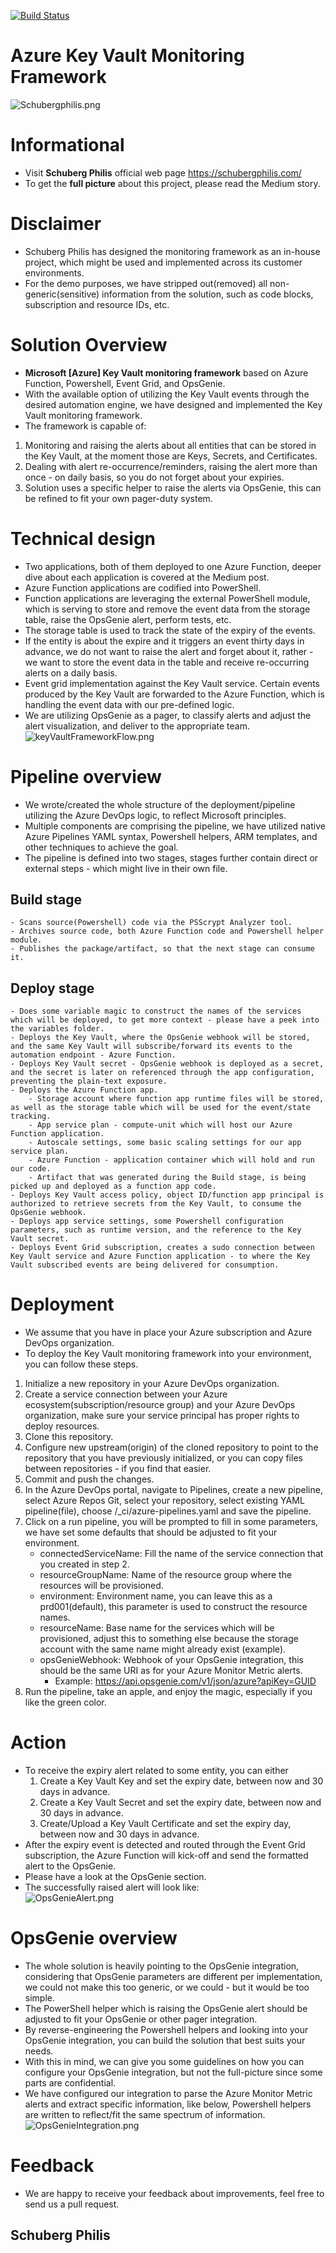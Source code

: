 [![Build Status](https://dev.azure.com/schubergphilis/SBP%20Azure%20Circle/_apis/build/status/%5BMEDIUM%5D%20-%20Do%20not%20run%20or%20change%20-%20keyVault-monitoring-framework?branchName=master)](https://dev.azure.com/schubergphilis/SBP%20Azure%20Circle/_build/latest?definitionId=151&branchName=master)  
# Azure Key Vault Monitoring Framework  
![Schubergphilis.png](icon/schubergphilis.png)  

# Informational
- Visit **Schuberg Philis** official web page https://schubergphilis.com/
- To get the **full picture** about this project, please read the Medium story.

# Disclaimer
- Schuberg Philis has designed the monitoring framework as an in-house project, which might be used and implemented across its customer environments.
- For the demo purposes, we have stripped out(removed) all non-generic(sensitive) information from the solution, such as code blocks, subscription and resource IDs, etc.

# Solution Overview
- **Microsoft [Azure] Key Vault monitoring framework** based on Azure Function, Powershell, Event Grid, and OpsGenie.
- With the available option of utilizing the Key Vault events through the desired automation engine, we have designed and implemented the Key Vault monitoring framework.
- The framework is capable of:
1. Monitoring and raising the alerts about all entities that can be stored in the Key Vault, at the moment those are Keys, Secrets, and Certificates.
2. Dealing with alert re-occurrence/reminders, raising the alert more than once - on daily basis, so you do not forget about your expiries.
3. Solution uses a specific helper to raise the alerts via OpsGenie, this can be refined to fit your own pager-duty system.

# Technical design
- Two applications, both of them deployed to one Azure Function, deeper dive about each application is covered at the Medium post.  
- Azure Function applications are codified into PowerShell.
- Function applications are leveraging the external PowerShell module, which is serving to store and remove the event data from the storage table, raise the OpsGenie alert, perform tests, etc.
- The storage table is used to track the state of the expiry of the events.
- If the entity is about the expire and it triggers an event thirty days in advance, we do not want to raise the alert and forget about it, rather - we want to store the event data in the table and receive re-occurring alerts on a daily basis.
- Event grid implementation against the Key Vault service. Certain events produced by the Key Vault are forwarded to the Azure Function, which is handling the event data with our pre-defined logic.
- We are utilizing OpsGenie as a pager, to classify alerts and adjust the alert visualization, and deliver to the appropriate team.
![keyVaultFrameworkFlow.png](icon/keyVaultFrameworkFlow.png)

# Pipeline overview
- We wrote/created the whole structure of the deployment/pipeline utilizing the Azure DevOps logic, to reflect Microsoft principles.  
- Multiple components are comprising the pipeline, we have utilized native Azure Pipelines YAML syntax, Powershell helpers, ARM templates, and other techniques to achieve the goal.  
- The pipeline is defined into two stages, stages further contain direct or external steps - which might live in their own file.  

## Build stage
    - Scans source(Powershell) code via the PSScrypt Analyzer tool.  
    - Archives source code, both Azure Function code and Powershell helper module.  
    - Publishes the package/artifact, so that the next stage can consume it.  

## Deploy stage
    - Does some variable magic to construct the names of the services which will be deployed, to get more context - please have a peek into the variables folder.  
    - Deploys the Key Vault, where the OpsGenie webhook will be stored, and the same Key Vault will subscribe/forward its events to the automation endpoint - Azure Function.  
    - Deploys Key Vault secret - OpsGenie webhook is deployed as a secret, and the secret is later on referenced through the app configuration, preventing the plain-text exposure.  
    - Deploys the Azure Function app.
        - Storage account where function app runtime files will be stored, as well as the storage table which will be used for the event/state tracking.  
        - App service plan - compute-unit which will host our Azure Function application.  
        - Autoscale settings, some basic scaling settings for our app service plan.  
        - Azure Function - application container which will hold and run our code.  
        - Artifact that was generated during the Build stage, is being picked up and deployed as a function app code.  
    - Deploys Key Vault access policy, object ID/function app principal is authorized to retrieve secrets from the Key Vault, to consume the OpsGenie webhook.  
    - Deploys app service settings, some Powershell configuration parameters, such as runtime version, and the reference to the Key Vault secret.  
    - Deploys Event Grid subscription, creates a sudo connection between Key Vault service and Azure Function application - to where the Key Vault subscribed events are being delivered for consumption.  

# Deployment
- We assume that you have in place your Azure subscription and Azure DevOps organization.
- To deploy the Key Vault monitoring framework into your environment, you can follow these steps.
1. Initialize a new repository in your Azure DevOps organization.
2. Create a service connection between your Azure ecosystem(subscription/resource group) and your Azure DevOps organization, make sure your service principal has proper rights to deploy resources.
3. Clone this repository.
4. Configure new upstream(origin) of the cloned repository to point to the repository that you have previously initialized, or you can copy files between repositories - if you find that easier.
5. Commit and push the changes.
6. In the Azure DevOps portal, navigate to Pipelines, create a new pipeline, select Azure Repos Git, select your repository, select existing YAML pipeline(file), choose /_ci/azure-pipelines.yaml and save the pipeline.
7. Click on a run pipeline, you will be prompted to fill in some parameters, we have set some defaults that should be adjusted to fit your environment.
    - connectedServiceName: Fill the name of the service connection that you created in step 2.
    - resourceGroupName: Name of the resource group where the resources will be provisioned.
    - environment: Environment name, you can leave this as a prd001(default), this parameter is used to construct the resource names.
    - resourceName: Base name for the services which will be provisioned, adjust this to something else because the storage account with the same name might already exist (example).
    - opsGenieWebhook: Webhook of your OpsGenie integration, this should be the same URI as for your Azure Monitor Metric alerts.  
        - Example: https://api.opsgenie.com/v1/json/azure?apiKey=GUID
8. Run the pipeline, take an apple, and enjoy the magic, especially if you like the green color.

# Action
- To receive the expiry alert related to some entity, you can either
    1. Create a Key Vault Key and set the expiry date, between now and 30 days in advance.
    2. Create a Key Vault Secret and set the expiry date, between now and 30 days in advance.
    3. Create/Upload a Key Vault Certificate and set the expiry day, between now and 30 days in advance.
- After the expiry event is detected and routed through the Event Grid subscription, the Azure Function will kick-off and send the formatted alert to the OpsGenie.  
- Please have a look at the OpsGenie section.
- The successfully raised alert will look like:  
![OpsGenieAlert.png](/icon/opsGenieAlert.png)

# OpsGenie overview
- The whole solution is heavily pointing to the OpsGenie integration, considering that OpsGenie parameters are different per implementation, we could not make this too generic, or we could - but it would be too simple.
- The PowerShell helper which is raising the OpsGenie alert should be adjusted to fit your OpsGenie or other pager integration.
- By reverse-engineering the Powershell helpers and looking into your OpsGenie integration, you can build the solution that best suits your needs.  
- With this in mind, we can give you some guidelines on how you can configure your OpsGenie integration, but not the full-picture since some parts are confidential.  
- We have configured our integration to parse the Azure Monitor Metric alerts and extract specific information, like below, Powershell helpers are written to reflect/fit the same spectrum of information.  
![OpsGenieIntegration.png](/icon/)

# Feedback
- We are happy to receive your feedback about improvements, feel free to send us a pull request.

## Schuberg Philis
